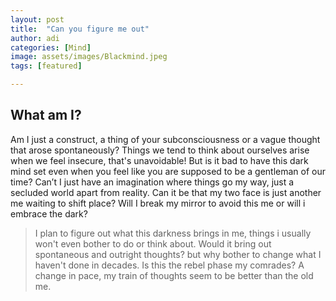 ```yaml
---
layout: post
title:  "Can you figure me out"
author: adi
categories: [Mind]
image: assets/images/Blackmind.jpeg
tags: [featured]

---
```

## What am I?
Am I just a construct, a thing of your subconsciousness or a vague thought that arose spontaneously?
Things we tend to think about ourselves arise when we feel insecure, that's unavoidable!
But is it bad to have this dark mind set even when you feel like you are supposed to be a gentleman of our time? Can’t I just have an imagination where things go my way, just a secluded world apart from reality. Can it be that my two face is just another me waiting to shift place? Will I break my mirror to avoid this me or will i embrace the dark?

>I plan to figure out what this darkness brings in me, things i usually won't even bother to do or think about. Would it bring out spontaneous and outright thoughts? but why bother to change what I haven't done in decades. Is this the rebel phase my comrades? A change in pace, my train of thoughts seem to be better than the old me.



